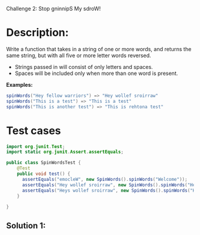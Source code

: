 Challenge 2: Stop gninnipS My sdroW!

# Description:

Write a function that takes in a string of one or more words, and returns the same string, but with all five or more letter words reversed.

- Strings passed in will consist of only letters and spaces.
- Spaces will be included only when more than one word is present.

**Examples:**

```java
spinWords("Hey fellow warriors") => "Hey wollef sroirraw" 
spinWords("This is a test") => "This is a test" 
spinWords("This is another test") => "This is rehtona test"
```

# Test cases
```java
import org.junit.Test;
import static org.junit.Assert.assertEquals;

public class SpinWordsTest {
    @Test
    public void test() {
      assertEquals("emocleW", new SpinWords().spinWords("Welcome"));
      assertEquals("Hey wollef sroirraw", new SpinWords().spinWords("Hey fellow warriors"));
      assertEquals("Heys wollef sroirraw", new SpinWords().spinWords("Heys fellow warriors"));
    }
    
}
```

## Solution 1:

